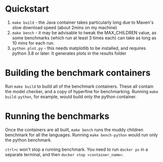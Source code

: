 # Quickstart

1. `make build` - the Java container takes particularly long due to Maven's slow download speed (about 2mins on my machine)
2. `make bench` - it may be advisable to tweak the MAX_CHILDREN value, as some benchmarks (which run at least 3 times each) can take as long as 10 mins for each run.
3. `python plot.py` - this needs matplotlib to be installed, and requires python 3.8 or later. It generates plots in the results folder

# Building the benchmark containers

Run `make build` to build all of the benchmark containers. These all contain the model checker, and a copy of hyperfine for benchmarking. Running `make build-python`, for example, would build only the python container.

# Running the benchmarks

Once the containers are all built, `make bench` runs the muddy children benchmark for all the languages. Running `make bench-python` would run only the python benchmark.

`ctrl+c` won't stop a running benchmark. You need to run `docker ps` in a separate terminal, and then `docker stop <container_name>`.
